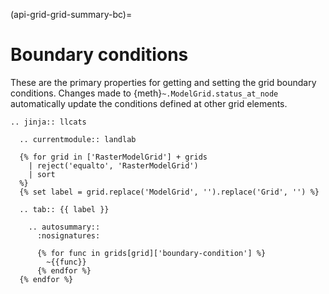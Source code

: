 (api-grid-grid-summary-bc)=

# Boundary conditions

These are the primary properties for getting and setting the grid boundary
conditions. Changes made to {meth}`~.ModelGrid.status_at_node` automatically
update the conditions defined at other grid elements.

```{eval-rst}
.. jinja:: llcats

  .. currentmodule:: landlab

  {% for grid in ['RasterModelGrid'] + grids
    | reject('equalto', 'RasterModelGrid')
    | sort
  %}
  {% set label = grid.replace('ModelGrid', '').replace('Grid', '') %}

  .. tab:: {{ label }}

    .. autosummary::
      :nosignatures:

      {% for func in grids[grid]['boundary-condition'] %}
        ~{{func}}
      {% endfor %}
  {% endfor %}
```
